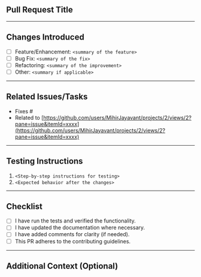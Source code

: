 ## Pull Request Title

<!-- Describe the purpose of this pull request in one or two sentences. -->

---

## Changes Introduced

<!-- Provide a bullet-point summary of the changes introduced in this PR. -->

- [ ] Feature/Enhancement: `<summary of the feature>`
- [ ] Bug Fix: `<summary of the fix>`
- [ ] Refactoring: `<summary of the improvement>`
- [ ] Other: `<summary if applicable>`

---

## Related Issues/Tasks

<!-- If this PR fixes or is related to existing issues or GitHub Project tasks, reference them here. -->

- Fixes #<issue-number>
- Related to
  [https://github.com/users/MihirJayavant/projects/2/views/2?pane=issue&itemId=xxxx](https://github.com/users/MihirJayavant/projects/2/views/2?pane=issue&itemId=xxxx)

---

## Testing Instructions

<!-- Describe how to test the changes introduced by this PR. -->

1. `<Step-by-step instructions for testing>`
2. `<Expected behavior after the changes>`

---

## Checklist

<!-- Check all the applicable boxes before submitting the PR. -->

- [ ] I have run the tests and verified the functionality.
- [ ] I have updated the documentation where necessary.
- [ ] I have added comments for clarity (if needed).
- [ ] This PR adheres to the contributing guidelines.

---

## Additional Context (Optional)

<!-- Add any other context or screenshots that might be helpful for the reviewers. -->
